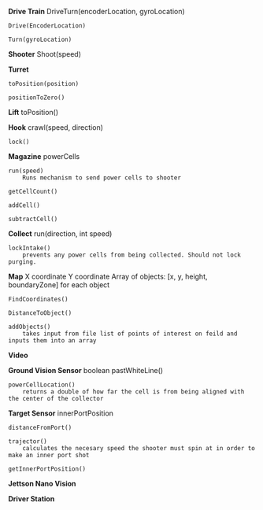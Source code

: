 **Drive Train**
    DriveTurn(encoderLocation, gyroLocation)

    Drive(EncoderLocation)

    Turn(gyroLocation)

**Shooter**
    Shoot(speed)

**Turret**

    toPosition(position)

    positionToZero()


**Lift**
    toPosition()
    
**Hook**
    crawl(speed, direction)

    lock()

**Magazine**
    powerCells

    run(speed)
        Runs mechanism to send power cells to shooter

    getCellCount()

    addCell()

    subtractCell()

**Collect**
    run(direction, int speed)

    lockIntake()
        prevents any power cells from being collected. Should not lock purging. 

**Map**
    X coordinate
    Y coordinate
    Array of objects: [x, y, height, boundaryZone] for each object

    FindCoordinates()

    DistanceToObject()

    addObjects()
        takes input from file list of points of interest on feild and inputs them into an array

**Video**

**Ground Vision Sensor**
    boolean pastWhiteLine()

    powerCellLocation()
        returns a double of how far the cell is from being aligned with the center of the collector
    
**Target Sensor**
    innerPortPosition

    distanceFromPort()

    trajector()
        calculates the necesary speed the shooter must spin at in order to make an inner port shot

    getInnerPortPosition()
        

**Jettson Nano Vision**

**Driver Station**
    

